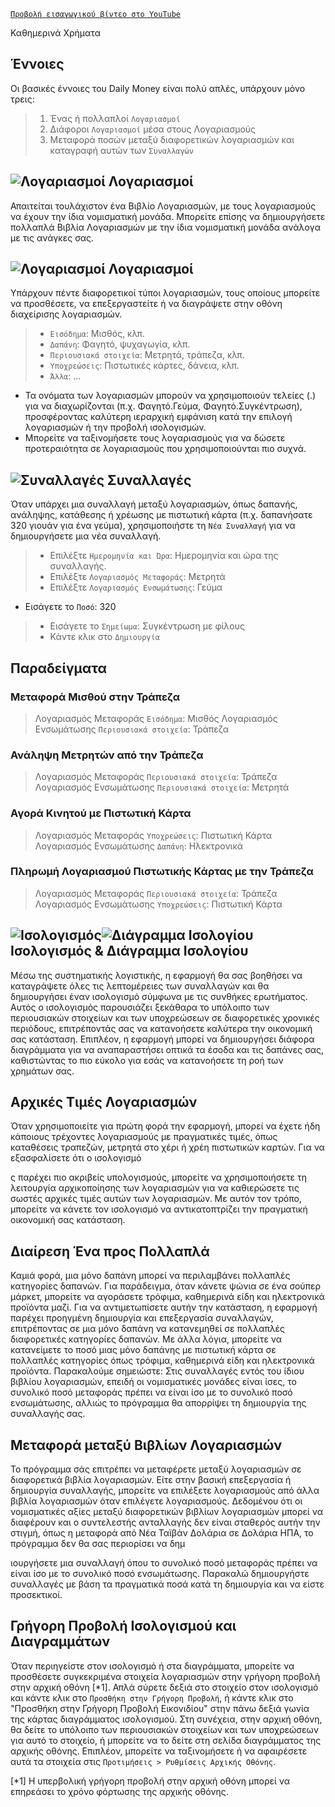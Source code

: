 
[`Προβολή εισαγωγικού βίντεο στο YouTube`](https://youtu.be/uN3GkA_Afuw)

Καθημερινά Χρήματα

## Έννοιες

Οι βασικές έννοιες του Daily Money είναι πολύ απλές, υπάρχουν μόνο τρεις:

> 1. Ένας ή πολλαπλοί `Λογαριασμοί`
> 2. Διάφοροι `Λογαριασμοί` μέσα στους Λογαριασμούς
> 3. Μεταφορά ποσών μεταξύ διαφορετικών λογαριασμών και καταγραφή αυτών των `Συναλλαγών`

## ![Λογαριασμοί](icon:///notebook-multiple) Λογαριασμοί

Απαιτείται τουλάχιστον ένα Βιβλίο Λογαριασμών, με τους λογαριασμούς να έχουν την ίδια νομισματική μονάδα. Μπορείτε επίσης να δημιουργήσετε πολλαπλά Βιβλία Λογαριασμών με την ίδια νομισματική μονάδα ανάλογα με τις ανάγκες σας.

## ![Λογαριασμοί](icon:///bookmark-multiple) Λογαριασμοί

Υπάρχουν πέντε διαφορετικοί τύποι λογαριασμών, τους οποίους μπορείτε να προσθέσετε, να επεξεργαστείτε ή να διαγράψετε στην οθόνη διαχείρισης λογαριασμών.

> - `Εισόδημα`: Μισθός, κλπ.
> - `Δαπάνη`: Φαγητό, ψυχαγωγία, κλπ.
> - `Περιουσιακά στοιχεία`: Μετρητά, τράπεζα, κλπ.
> - `Υποχρεώσεις`: Πιστωτικές κάρτες, δάνεια, κλπ.
> - `Άλλα`: ...

* Τα ονόματα των λογαριασμών μπορούν να χρησιμοποιούν τελείες (.) για να διαχωρίζονται (π.χ. Φαγητό.Γεύμα, Φαγητό.Συγκέντρωση), προσφέροντας καλύτερη ιεραρχική εμφάνιση κατά την επιλογή λογαριασμών ή την προβολή ισολογισμών.
* Μπορείτε να ταξινομήσετε τους λογαριασμούς για να δώσετε προτεραιότητα σε λογαριασμούς που χρησιμοποιούνται πιο συχνά.

## ![Συναλλαγές](icon:///receipt) Συναλλαγές

Όταν υπάρχει μια συναλλαγή μεταξύ λογαριασμών, όπως δαπανής, ανάληψης, κατάθεσης ή χρέωσης με πιστωτική κάρτα (π.χ. δαπανήσατε 320 γιουάν για ένα γεύμα), χρησιμοποιήστε τη `Νέα Συναλλαγή` για να δημιουργήσετε μια νέα συναλλαγή.
> - Επιλέξτε `Ημερομηνία και Ώρα`: Ημερομηνία και ώρα της συναλλαγής.
> - Επιλέξτε `Λογαριασμός Μεταφοράς`: Μετρητά
> - Επιλέξτε `Λογαριασμός Ενσωμάτωσης`: Γεύμα
>

 - Εισάγετε το `Ποσό`: 320
> - Εισάγετε το `Σημείωμα`: Συγκέντρωση με φίλους
> - Κάντε κλικ στο `Δημιουργία`

## Παραδείγματα

### Μεταφορά Μισθού στην Τράπεζα

> Λογαριασμός Μεταφοράς `Εισόδημα`: Μισθός
> Λογαριασμός Ενσωμάτωσης `Περιουσιακά στοιχεία`: Τράπεζα

### Ανάληψη Μετρητών από την Τράπεζα

> Λογαριασμός Μεταφοράς `Περιουσιακά στοιχεία`: Τράπεζα
> Λογαριασμός Ενσωμάτωσης `Περιουσιακά στοιχεία`: Μετρητά

### Αγορά Κινητού με Πιστωτική Κάρτα

> Λογαριασμός Μεταφοράς `Υποχρεώσεις`: Πιστωτική Κάρτα
> Λογαριασμός Ενσωμάτωσης `Δαπάνη`: Ηλεκτρονικά

### Πληρωμή Λογαριασμού Πιστωτικής Κάρτας με την Τράπεζα

> Λογαριασμός Μεταφοράς `Περιουσιακά στοιχεία`: Τράπεζα
> Λογαριασμός Ενσωμάτωσης `Υποχρεώσεις`: Πιστωτική Κάρτα

## ![Ισολογισμός](icon:///scale-balance)![Διάγραμμα Ισολογίου](icon:///chart-pie) Ισολογισμός & Διάγραμμα Ισολογίου

Μέσω της συστηματικής λογιστικής, η εφαρμογή θα σας βοηθήσει να καταγράψετε όλες τις λεπτομέρειες των συναλλαγών και θα δημιουργήσει έναν ισολογισμό σύμφωνα με τις συνθήκες ερωτήματος. Αυτός ο ισολογισμός παρουσιάζει ξεκάθαρα το υπόλοιπο των περιουσιακών στοιχείων και των υποχρεώσεων σε διαφορετικές χρονικές περιόδους, επιτρέποντάς σας να κατανοήσετε καλύτερα την οικονομική σας κατάσταση. Επιπλέον, η εφαρμογή μπορεί να δημιουργήσει διάφορα διαγράμματα για να αναπαραστήσει οπτικά τα έσοδα και τις δαπάνες σας, καθιστώντας το πιο εύκολο για εσάς να κατανοήσετε τη ροή των χρημάτων σας.

## Αρχικές Τιμές Λογαριασμών

Όταν χρησιμοποιείτε για πρώτη φορά την εφαρμογή, μπορεί να έχετε ήδη κάποιους τρέχοντες λογαριασμούς με πραγματικές τιμές, όπως καταθέσεις τραπεζών, μετρητά στο χέρι ή χρέη πιστωτικών καρτών. Για να εξασφαλίσετε ότι ο ισολογισμό

ς παρέχει πιο ακριβείς υπολογισμούς, μπορείτε να χρησιμοποιήσετε τη λειτουργία αρχικοποίησης των λογαριασμών για να καθιερώσετε τις σωστές αρχικές τιμές αυτών των λογαριασμών. Με αυτόν τον τρόπο, μπορείτε να κάνετε τον ισολογισμό να αντικατοπτρίζει την πραγματική οικονομική σας κατάσταση.

## Διαίρεση Ένα προς Πολλαπλά

Καμιά φορά, μια μόνο δαπάνη μπορεί να περιλαμβάνει πολλαπλές κατηγορίες δαπανών. Για παράδειγμα, όταν κάνετε ψώνια σε ένα σούπερ μάρκετ, μπορείτε να αγοράσετε τρόφιμα, καθημερινά είδη και ηλεκτρονικά προϊόντα μαζί. Για να αντιμετωπίσετε αυτήν την κατάσταση, η εφαρμογή παρέχει προηγμένη δημιουργία και επεξεργασία συναλλαγών, επιτρέποντας σε μια μόνο δαπάνη να κατανεμηθεί σε πολλαπλές διαφορετικές κατηγορίες δαπανών. Με άλλα λόγια, μπορείτε να κατανείμετε το ποσό μιας μόνο δαπάνης με πιστωτική κάρτα σε πολλαπλές κατηγορίες όπως τρόφιμα, καθημερινά είδη και ηλεκτρονικά προϊόντα. Παρακαλούμε σημειώστε: Στις συναλλαγές εντός του ίδιου βιβλίου λογαριασμών, επειδή οι νομισματικές μονάδες είναι ίσες, το συνολικό ποσό μεταφοράς πρέπει να είναι ίσο με το συνολικό ποσό ενσωμάτωσης, αλλιώς το πρόγραμμα θα απορρίψει τη δημιουργία της συναλλαγής σας.

## Μεταφορά μεταξύ Βιβλίων Λογαριασμών

Το πρόγραμμα σάς επιτρέπει να μεταφέρετε μεταξύ λογαριασμών σε διαφορετικά βιβλία λογαριασμών. Είτε στην βασική επεξεργασία ή δημιουργία συναλλαγής, μπορείτε να επιλέξετε λογαριασμούς από άλλα βιβλία λογαριασμών όταν επιλέγετε λογαριασμούς. Δεδομένου ότι οι νομισματικές αξίες μεταξύ διαφορετικών βιβλίων λογαριασμών μπορεί να διαφέρουν και ο συντελεστής ανταλλαγής δεν είναι σταθερός αυτήν την στιγμή, όπως η μεταφορά από Νέα Ταϊβάν Δολάρια σε Δολάρια ΗΠΑ, το πρόγραμμα δεν θα σας περιορίσει να δημ

ιουργήσετε μια συναλλαγή όπου το συνολικό ποσό μεταφοράς πρέπει να είναι ίσο με το συνολικό ποσό ενσωμάτωσης. Παρακαλώ δημιουργήστε συναλλαγές με βάση τα πραγματικά ποσά κατά τη δημιουργία και να είστε προσεκτικοί.

## Γρήγορη Προβολή Ισολογισμού και Διαγραμμάτων

Όταν περιηγείστε στον ισολογισμό ή στα διαγράμματα, μπορείτε να προσθέσετε συγκεκριμένα στοιχεία λογαριασμών στην γρήγορη προβολή στην αρχική οθόνη [*1]. Απλά σύρετε δεξιά στο στοιχείο στον ισολογισμό και κάντε κλικ στο `Προσθήκη στην Γρήγορη Προβολή`, ή κάντε κλικ στο "Προσθήκη στην Γρήγορη Προβολή Εικονιδίου" στην πάνω δεξιά γωνία της κάρτας διαγράμματος ισολογισμού. Στη συνέχεια, στην αρχική οθόνη, θα δείτε το υπόλοιπο των περιουσιακών στοιχείων και των υποχρεώσεων για αυτό το στοιχείο, ή μπορείτε να το δείτε στη σελίδα διαγράμματος της αρχικής οθόνης. Επιπλέον, μπορείτε να ταξινομήσετε ή να αφαιρέσετε αυτά τα στοιχεία στις `Προτιμήσεις > Ρυθμίσεις Αρχικής Οθόνης`.

[*1] Η υπερβολική γρήγορη προβολή στην αρχική οθόνη μπορεί να επηρεάσει το χρόνο φόρτωσης της αρχικής οθόνης.

